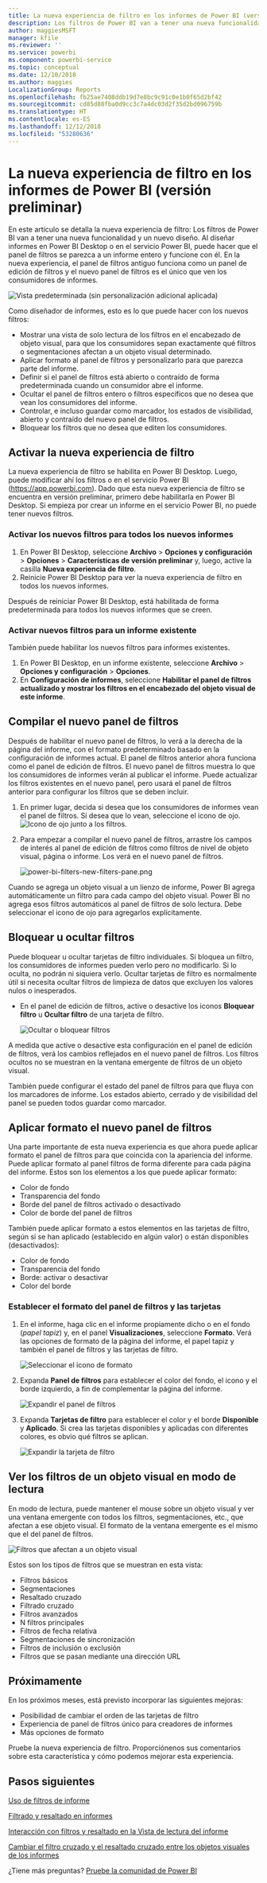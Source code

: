 ```yaml
---
title: La nueva experiencia de filtro en los informes de Power BI (versión preliminar)
description: Los filtros de Power BI van a tener una nueva funcionalidad y un nuevo diseño.
author: maggiesMSFT
manager: kfile
ms.reviewer: ''
ms.service: powerbi
ms.component: powerbi-service
ms.topic: conceptual
ms.date: 12/10/2018
ms.author: maggies
LocalizationGroup: Reports
ms.openlocfilehash: fb25ae7408ddb19d7e8bc9c91c0e1b0f65d2bf42
ms.sourcegitcommit: cd85d88fba0d9cc3c7a4dc03d2f35d2bd096759b
ms.translationtype: HT
ms.contentlocale: es-ES
ms.lasthandoff: 12/12/2018
ms.locfileid: "53280636"
---
```

# <a name="the-new-filter-experience-in-power-bi-reports-preview"></a>La nueva experiencia de filtro en los informes de Power BI (versión preliminar)

En este artículo se detalla la nueva experiencia de filtro: Los filtros de Power BI van a tener una nueva funcionalidad y un nuevo diseño. Al diseñar informes en Power BI Desktop o en el servicio Power BI, puede hacer que el panel de filtros se parezca a un informe entero y funcione con él. En la nueva experiencia, el panel de filtros antiguo funciona como un panel de edición de filtros y el nuevo panel de filtros es el único que ven los consumidores de informes. 
 
![Vista predeterminada (sin personalización adicional aplicada)](media/power-bi-report-filter-preview/power-bi-filter-reading.png)

Como diseñador de informes, esto es lo que puede hacer con los nuevos filtros:

- Mostrar una vista de solo lectura de los filtros en el encabezado de objeto visual, para que los consumidores sepan exactamente qué filtros o segmentaciones afectan a un objeto visual determinado.
- Aplicar formato al panel de filtros y personalizarlo para que parezca parte del informe.
- Definir si el panel de filtros está abierto o contraído de forma predeterminada cuando un consumidor abre el informe.
- Ocultar el panel de filtros entero o filtros específicos que no desea que vean los consumidores del informe.
- Controlar, e incluso guardar como marcador, los estados de visibilidad, abierto y contraído del nuevo panel de filtros.
- Bloquear los filtros que no desea que editen los consumidores.

## <a name="turn-on-the-new-filter-experience"></a>Activar la nueva experiencia de filtro 

La nueva experiencia de filtro se habilita en Power BI Desktop. Luego, puede modificar ahí los filtros o en el servicio Power BI (https://app.powerbi.com). Dado que esta nueva experiencia de filtro se encuentra en versión preliminar, primero debe habilitarla en Power BI Desktop. Si empieza por crear un informe en el servicio Power BI, no puede tener nuevos filtros.

### <a name="turn-on-new-filters-for-all-new-reports"></a>Activar los nuevos filtros para todos los nuevos informes

1. En Power BI Desktop, seleccione **Archivo** > **Opciones y configuración** > **Opciones** > **Características de versión preliminar** y, luego, active la casilla **Nueva experiencia de filtro**. 
2. Reinicie Power BI Desktop para ver la nueva experiencia de filtro en todos los nuevos informes.

Después de reiniciar Power BI Desktop, está habilitada de forma predeterminada para todos los nuevos informes que se creen.  

### <a name="turn-on-new-filters-for-an-existing-report"></a>Activar nuevos filtros para un informe existente

También puede habilitar los nuevos filtros para informes existentes.

1. En Power BI Desktop, en un informe existente, seleccione **Archivo** > **Opciones y configuración** > **Opciones**.
2. En **Configuración de informes**, seleccione **Habilitar el panel de filtros actualizado y mostrar los filtros en el encabezado del objeto visual de este informe**.

## <a name="build-the-new-filter-pane"></a>Compilar el nuevo panel de filtros

Después de habilitar el nuevo panel de filtros, lo verá a la derecha de la página del informe, con el formato predeterminado basado en la configuración de informes actual. El panel de filtros anterior ahora funciona como el panel de edición de filtros. El nuevo panel de filtros muestra lo que los consumidores de informes verán al publicar el informe. Puede actualizar los filtros existentes en el nuevo panel, pero usará el panel de filtros anterior para configurar los filtros que se deben incluir.

1. En primer lugar, decida si desea que los consumidores de informes vean el panel de filtros. Si desea que lo vean, seleccione el icono de ojo. ![Icono de ojo](media/power-bi-report-filter-preview/power-bi-filter-off-eye-icon.png) junto a los filtros.

2. Para empezar a compilar el nuevo panel de filtros, arrastre los campos de interés al panel de edición de filtros como filtros de nivel de objeto visual, página o informe. Los verá en el nuevo panel de filtros.

    ![power-bi-filters-new-filters-pane.png](media/power-bi-report-filter-preview/power-bi-filters-new-filters-pane.png)

Cuando se agrega un objeto visual a un lienzo de informe, Power BI agrega automáticamente un filtro para cada campo del objeto visual. Power BI no agrega esos filtros automáticos al panel de filtros de solo lectura. Debe seleccionar el icono de ojo para agregarlos explícitamente.

 
## <a name="lock-or-hide-filters"></a>Bloquear u ocultar filtros

Puede bloquear u ocultar tarjetas de filtro individuales. Si bloquea un filtro, los consumidores de informes pueden verlo pero no modificarlo. Si lo oculta, no podrán ni siquiera verlo. Ocultar tarjetas de filtro es normalmente útil si necesita ocultar filtros de limpieza de datos que excluyen los valores nulos o inesperados. 

- En el panel de edición de filtros, active o desactive los iconos **Bloquear filtro** u **Ocultar filtro** de una tarjeta de filtro.

   ![Ocultar o bloquear filtros](media/power-bi-report-filter-preview/power-bi-filter-hide-lock.gif)

A medida que active o desactive esta configuración en el panel de edición de filtros, verá los cambios reflejados en el nuevo panel de filtros. Los filtros ocultos no se muestran en la ventana emergente de filtros de un objeto visual.

También puede configurar el estado del panel de filtros para que fluya con los marcadores de informe. Los estados abierto, cerrado y de visibilidad del panel se pueden todos guardar como marcador.
 
## <a name="format-the-new-filters-pane"></a>Aplicar formato el nuevo panel de filtros

Una parte importante de esta nueva experiencia es que ahora puede aplicar formato el panel de filtros para que coincida con la apariencia del informe. Puede aplicar formato al panel filtros de forma diferente para cada página del informe. Estos son los elementos a los que puede aplicar formato: 

- Color de fondo
- Transparencia del fondo
- Borde del panel de filtros activado o desactivado
- Color de borde del panel de filtros

También puede aplicar formato a estos elementos en las tarjetas de filtro, según si se han aplicado (establecido en algún valor) o están disponibles (desactivados): 

- Color de fondo
- Transparencia del fondo
- Borde: activar o desactivar
- Color del borde

### <a name="set-the-format-for-the-filters-pane-and-cards"></a>Establecer el formato del panel de filtros y las tarjetas

1. En el informe, haga clic en el informe propiamente dicho o en el fondo (*papel tapiz*) y, en el panel **Visualizaciones**, seleccione **Formato**. 
    Verá las opciones de formato de la página del informe, el papel tapiz y también el panel de filtros y las tarjetas de filtro.

    ![Seleccionar el icono de formato](media/power-bi-report-filter-preview/power-bi-filter-format.png)    

1. Expanda **Panel de filtros** para establecer el color del fondo, el icono y el borde izquierdo, a fin de complementar la página del informe.

    ![Expandir el panel de filtros](media/power-bi-report-filter-preview/power-bi-filter-format-pane.png)

1. Expanda **Tarjetas de filtro** para establecer el color y el borde **Disponible** y **Aplicado**. Si crea las tarjetas disponibles y aplicadas con diferentes colores, es obvio qué filtros se aplican. 
  
    ![Expandir la tarjeta de filtro](media/power-bi-report-filter-preview/power-bi-filter-format-card.png)

## <a name="view-filters-for-a-visual-in-reading-mode"></a>Ver los filtros de un objeto visual en modo de lectura

En modo de lectura, puede mantener el mouse sobre un objeto visual y ver una ventana emergente con todos los filtros, segmentaciones, etc., que afectan a ese objeto visual. El formato de la ventana emergente es el mismo que el del panel de filtros. 

![Filtros que afectan a un objeto visual](media/power-bi-report-filter-preview/power-bi-filter-per-visual.png)

Estos son los tipos de filtros que se muestran en esta vista: 
- Filtros básicos
- Segmentaciones
- Resaltado cruzado 
- Filtrado cruzado
- Filtros avanzados
- N filtros principales
- Filtros de fecha relativa
- Segmentaciones de sincronización
- Filtros de inclusión o exclusión
- Filtros que se pasan mediante una dirección URL

## <a name="coming-soon"></a>Próximamente

En los próximos meses, está previsto incorporar las siguientes mejoras:
- Posibilidad de cambiar el orden de las tarjetas de filtro
- Experiencia de panel de filtros único para creadores de informes 
- Más opciones de formato

Pruebe la nueva experiencia de filtro. Proporciónenos sus comentarios sobre esta característica y cómo podemos mejorar esta experiencia. 

## <a name="next-steps"></a>Pasos siguientes
[Uso de filtros de informe](consumer/end-user-report-filter.md)

[Filtrado y resaltado en informes](power-bi-reports-filters-and-highlighting.md)

[Interacción con filtros y resaltado en la Vista de lectura del informe](consumer/end-user-reading-view.md)

[Cambiar el filtro cruzado y el resaltado cruzado entre los objetos visuales de los informes](consumer/end-user-interactions.md)

¿Tiene más preguntas? [Pruebe la comunidad de Power BI](http://community.powerbi.com/)

